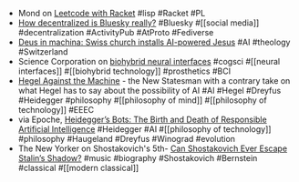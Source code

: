 - Mond on [Leetcode with Racket](https://herecomesthemoon.net/2024/11/leetcode-with-racket/) #lisp #Racket #PL
- [How decentralized is Bluesky really?](https://dustycloud.org/blog/how-decentralized-is-bluesky/) #Bluesky #[[social media]] #decentralization #ActivityPub #AtProto #Fediverse
- [Deus in machina: Swiss church installs AI-powered Jesus](https://www.theguardian.com/technology/2024/nov/21/deus-in-machina-swiss-church-installs-ai-powered-jesus) #AI #theology #Switzerland
- Science Corporation on [biohybrid neural interfaces](https://science.xyz/news/biohybrid-neural-interfaces/) #cogsci #[[neural interfaces]] #[[biohybrid technology]] #prosthetics #BCI
- [Hegel Against the Machine](https://www.newstatesman.com/ideas/2023/07/hegel-against-machines-ai-philosophy) - the New Statesman with a contrary take on what Hegel has to say about the possibility of AI #AI #Hegel #Dreyfus #Heidegger #philosophy #[[philosophy of mind]] #[[philosophy of technology]] #EEEC
- via Epoche, [Heidegger’s Bots: The Birth and Death of Responsible Artificial Intelligence](https://epochemagazine.org/65/heideggers-bots-the-birth-and-death-of-responsible-artificial-intelligence/) #Heidegger #AI #[[philosophy of technology]] #philosophy #Haugeland #Dreyfus #Winograd #evolution
- The New Yorker on Shostakovich's 5th- [Can Shostakovich Ever Escape Stalin’s Shadow?](https://www.newyorker.com/culture/cultural-comment/can-shostakovich-ever-escape-stalins-shadow) #music #biography #Shostakovich #Bernstein #classical #[[modern classical]]